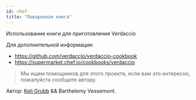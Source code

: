 ```yaml
---
id: chef
title: "Поваренная книга"
---
```


Использование книги для приготовления Verdaccio

Для дополнительной информации:

* <https://github.com/verdaccio/verdaccio-cookbook>
* <https://supermarket.chef.io/cookbooks/verdaccio>

> Мы ищем помощников для этого проекта, если вам это интересно, пожалуйста сообщите автору.

Автор: [Keli Grubb](https://github.com/kgrubb) && Barthelemy Vessemont.